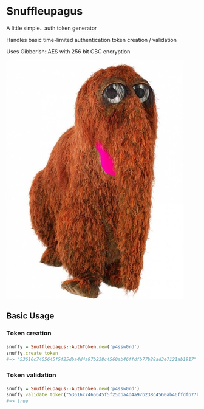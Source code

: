 Snuffleupagus
=============

A little simple.. auth token generator

Handles basic time-limited authentication token creation / validation

Uses Gibberish::AES with 256 bit CBC encryption

![Snuffy](/Snuffy.png "Snuffleupagus")

## Basic Usage
### Token creation
```ruby
snuffy = Snuffleupagus::AuthToken.new('p4ssw0rd')
snuffy.create_token
#=> "53616c7465645f5f25dba4d4a97b238c4560ab46ffdfb77b28ad3e7121ab1917"
```
### Token validation
```ruby
snuffy = Snuffleupagus::AuthToken.new('p4ssw0rd')
snuffy.validate_token("53616c7465645f5f25dba4d4a97b238c4560ab46ffdfb77b28ad3e7121ab1917")
#=> true
```
